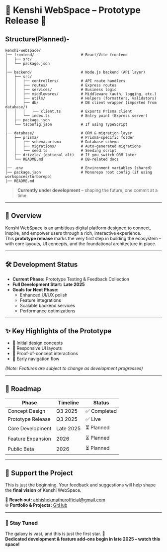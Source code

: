 # 🌌 Kenshi WebSpace – Prototype Release 🚀

## Structure(Planned)-

```
kenshi-webspace/
│── frontend/                     # React/Vite frontend
│   ├── src/
│   └── package.json
│
│── backend/                      # Node.js backend (API layer)
│   ├── src/
│   │   ├── controllers/          # API route handlers
│   │   ├── routes/               # Express routes
│   │   ├── services/             # Business logic
│   │   ├── middlewares/          # Middleware (auth, logging, etc.)
│   │   ├── utils/                # Helpers (formatters, validators)
│   │   ├── db/                   # DB client wrapper (imported from database/)
│   │   │   └── client.ts         # Exports Prisma client
│   │   └── index.ts              # Entry point (Express server)
│   ├── package.json
│   └── tsconfig.json             # If using TypeScript
│
│── database/                     # ORM & migration layer
│   ├── prisma/                   # Prisma-specific folder
│   │   ├── schema.prisma         # Database schema
│   │   ├── migrations/           # Auto-generated migrations
│   │   └── seed.ts               # Seeding script
│   ├── drizzle/ (optional alt)   # If you switch ORM later
│   └── README.md                 # DB-related docs
│
│── .env                          # Environment variables (shared)
│── package.json                  # Monorepo root config (if using workspaces/turborepo)
│── README.md

```

> **Currently under development** – shaping the future, one commit at a time.

---

## 📖 Overview  
Kenshi WebSpace is an ambitious digital platform designed to connect, inspire, and empower users through a rich, interactive experience.  
This **prototype release** marks the very first step in building the ecosystem – with core layouts, UI concepts, and the foundational architecture in place.

---

## 🛠 Development Status  
- **Current Phase:** Prototype Testing & Feedback Collection  
- **Full Development Start:** **Late 2025**  
- **Goals for Next Phase:**  
  - Enhanced UI/UX polish  
  - Feature integrations  
  - Scalable backend services  
  - Performance optimizations

---

## ✨ Key Highlights of the Prototype  
- 🔹 Initial design concepts  
- 🔹 Responsive UI layouts  
- 🔹 Proof-of-concept interactions  
- 🔹 Early navigation flow  

*(Note: Features are subject to change as development progresses)*

---

## 📅 Roadmap  
| Phase | Timeline | Status |
|-------|----------|--------|
| Concept Design | Q3 2025 | ✅ Completed |
| Prototype Release | Q3 2025 | ✅ Live |
| Core Development | Late 2025 | ⏳ Planned |
| Feature Expansion | 2026 | ⏳ Planned |
| Public Beta | 2026 | ⏳ Planned |

---

## 🖤 Support the Project  
This is just the beginning. Your feedback and suggestions will help shape the **final vision** of Kenshi WebSpace.  

📩 **Reach out:** [abhishekmathurofficial@gmail.com](mailto:abhishekmathurofficial@gmail.com)  
🌐 **Portfolio & Projects:** [GitHub](https://github.com/Kenshi2727)

---

### 📌 Stay Tuned  
The galaxy is vast, and this is just the first star. 🌠  
**Dedicated development & feature add-ons begin in late 2025 – watch this space!**
